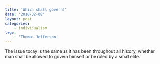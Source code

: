 ```yaml
---
title: 'Which shall govern?'
date: '2018-02-08'
layout: post
categories:
    - individualism
tags:
    - 'Thomas Jefferson'
---
```


The issue today is the same as it has been throughout all history, whether man shall be allowed to govern himself or be ruled by a small elite.